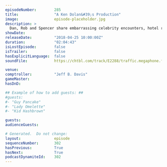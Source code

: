 ```yaml
---
episodeNumber:        285
title:                "A Ken Dolan&#39;s Production"
image:                episode-placeholder.jpg
description: >
  Dan, Rob and Spencer share embarrassing celebrity encounters, hotel room trashing and poop stories. Steve has a problem with the violence in shellfish. Featuring Dan Harmon, Brandon Johnson, Spencer Crittenden, Rob Schrab, DeMorge Brown and Steve Levy.
showDate:             
releaseDate:          "2018-04-25 10:00:00Z"
duration:             "02:04:43"
isLostEpisode:        false
isTrailer:            false
hasExplicitLanguage:  false
soundFile:            https://chtbl.com/track/E2288/traffic.megaphone.fm/STA2909477626.mp3?updated=1596661474

venue:                
comptroller:          "Jeff B. Davis"
gameMaster:           
hasDnD:               

## Example of how to add guests: ##
#guests:
#- "Guy Pancake"
#- "Lady Omelette"
#- "Kid Hashbrown"

guests:
audienceGuests:

# Generated.  Do not change:
layout:               episode
sequenceNumber:       302
hasPrevious:          True
hasNext:              True
podcastDynamiteId:    302
---
```


<!-- The episode description will be rendered here -->
<!-- Add your content below here -->

